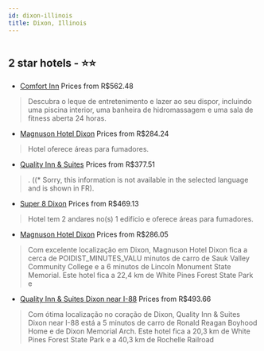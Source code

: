 ```yaml
---
id: dixon-illinois
title: Dixon, Illinois
---
```


<center><img src="https://i.travelapi.com/hotels/1000000/90000/84600/84557/e5c3adc0_z.jpg" alt="" /></center>


##  2 star hotels - ⭐️⭐️

-    [Comfort Inn](https://www.hurb.com/br/aud/https://www.hurb.com/br/hotels/dixon/comfort-inn-HT-W9Z0?cmp=18055) Prices from R$562.48
   > Descubra o leque de entretenimento e lazer ao seu dispor, incluindo uma piscina interior, uma banheira de hidromassagem e uma sala de fitness aberta 24 horas.
-    [Magnuson Hotel Dixon](https://www.hurb.com/br/aud/https://www.hurb.com/br/hotels/dixon/magnuson-hotel-dixon-HT-G5FA?cmp=18055) Prices from R$284.24
   > Hotel oferece áreas para fumadores.
-    [Quality Inn & Suites](https://www.hurb.com/br/aud/https://www.hurb.com/br/hotels/dixon/quality-inn-suites-HT-K6K4?cmp=18055) Prices from R$377.51
   > . ((* Sorry, this information is not available in the selected language and is shown in FR).
-    [Super 8 Dixon](https://www.hurb.com/br/aud/https://www.hurb.com/br/hotels/dixon/super-8-dixon-HT-GLW8?cmp=18055) Prices from R$469.13
   > Hotel tem 2 andares no(s) 1 edifício e oferece áreas para fumadores.
-    [Magnuson Hotel Dixon](https://www.hurb.com/br/aud/https://www.hurb.com/br/hotels/dixon/magnuson-hotel-dixon-HT-GR80?cmp=18055) Prices from R$286.05
   > Com excelente localização em Dixon, Magnuson Hotel Dixon fica a cerca de POIDIST_MINUTES_VALU minutos de carro de Sauk Valley Community College e a 6 minutos de Lincoln Monument State Memorial.  Este hotel fica a 22,4 km de White Pines Forest State Park e
-    [Quality Inn & Suites Dixon near I-88](https://www.hurb.com/br/aud/https://www.hurb.com/br/hotels/dixon/quality-inn-suites-dixon-near-i-88-HT-JL7V?cmp=18055) Prices from R$493.66
   > Com ótima localização no coração de Dixon, Quality Inn & Suites Dixon near I-88 está a 5 minutos de carro de Ronald Reagan Boyhood Home e de Dixon Memorial Arch.  Este hotel fica a 20,3 km de White Pines Forest State Park e a 40,3 km de Rochelle Railroad 

